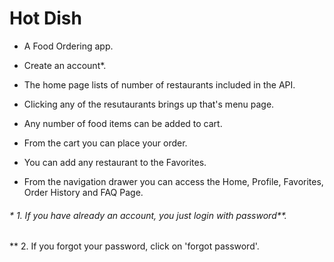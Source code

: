 # Hot Dish

* A Food Ordering app.
* Create an account*.

* The home page lists of number of restaurants included in the API.
* Clicking any of the resutaurants brings up that's menu page.
* Any number of food items can be added to cart.
* From the cart you can place your order.
* You can add any restaurant to the Favorites.
* From the navigation drawer you can access the Home, Profile, Favorites, Order History and FAQ Page.


###### * 1. If you have already an account, you just login with password**.
** 2. If you forgot your password, click on 'forgot password'.
